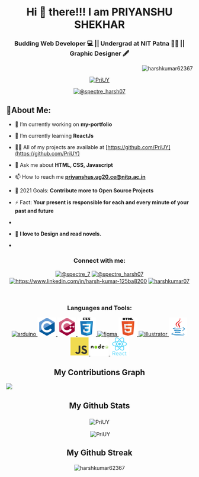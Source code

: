 
<h1 align="center">Hi 👋 there!!! I am PRIYANSHU SHEKHAR </h1>

<h3 align="center">Budding Web Developer 💻 || Undergrad at NIT Patna 👨‍🎓 || Graphic Designer 🖋</h3>

<p align="right"> <img src="https://komarev.com/ghpvc/?username=PriUY&label=Profile%20views&color=0e75b6&style=flat" alt="harshkumar62367" /> </p>

<p align="middle"> <a href="https://github.com/ryo-ma/github-profile-trophy"><img src="https://github-profile-trophy.vercel.app/?username=PriUY&column=6&margin-w=10&margin-h=10&theme=radical" alt="PriUY" /></a> </p>

<p align="middle"> <a href="https://twitter.com/@PriUY" target="blank"><img src="https://img.shields.io/twitter/follow/spectre_harsh07?logo=twitter&style=for-the-badge" alt="@spectre_harsh07" /></a> </p>

<h2 align="left">👦About Me:</h2>

- 🔭 I’m currently working on **my-portfolio**

- 🌱 I’m currently learning **ReactJs**

- 👨‍💻 All of my projects are available at [https://github.com/PriUY](https://github.com/PriUY)

- 💬 Ask me about **HTML, CSS, Javascript**

- 📫 How to reach me **priyanshus.ug20.ce@nitp.ac.in**

- 🥅 2021 Goals: **Contribute more to Open Source Projects**

- ⚡ Fact: **Your present is responsible for each and every minute of your past and future**
- 
- 🎸 **I love to Design and read novels.**
- 
<h3 align="center">Connect with me:</h3>

<p align="center">
<a href="https://dev.to/@PriUY" target="blank"><img align="center" src="https://cdn.jsdelivr.net/npm/simple-icons@3.0.1/icons/dev-dot-to.svg" alt="@spectre_7" height="30" width="40" /></a>
<a href="https://twitter.com/@spectre_harsh07" target="blank"><img align="center" src="https://raw.githubusercontent.com/rahuldkjain/github-profile-readme-generator/master/src/images/icons/Social/twitter.svg" alt="@spectre_harsh07" height="30" width="40" /></a>
<a href="https://linkedin.com/in/harsh-kumar-125ba8200" target="blank"><img align="center" src="https://raw.githubusercontent.com/rahuldkjain/github-profile-readme-generator/master/src/images/icons/Social/linked-in-alt.svg" alt="https://www.linkedin.com/in/harsh-kumar-125ba8200" height="30" width="40" /></a>
<a href="https://kaggle.com/harshkumar07" target="blank"><img align="center" src="https://raw.githubusercontent.com/rahuldkjain/github-profile-readme-generator/master/src/images/icons/Social/kaggle.svg" alt="harshkumar07" height="30" width="40" /></a>
</p>
<br>
<h3 align="center">Languages and Tools:</h3>
<p align="center"> <a href="https://www.arduino.cc/" target="_blank"> <img src="https://cdn.worldvectorlogo.com/logos/arduino-1.svg" alt="arduino" width="50" height="50"/> </a> <a href="https://www.cprogramming.com/" target="_blank"> <img src="https://raw.githubusercontent.com/devicons/devicon/master/icons/c/c-original.svg" alt="c" width="50" height="50"/> </a> <a href="https://www.w3schools.com/cpp/" target="_blank"> <img src="https://raw.githubusercontent.com/devicons/devicon/master/icons/cplusplus/cplusplus-original.svg" alt="cplusplus" width="50" height="50"/> </a> <a href="https://www.w3schools.com/css/" target="_blank"> <img src="https://raw.githubusercontent.com/devicons/devicon/master/icons/css3/css3-original-wordmark.svg" alt="css3" width="50" height="50"/> </a> <a href="https://www.figma.com/" target="_blank"> <img src="https://www.vectorlogo.zone/logos/figma/figma-icon.svg" alt="figma" width="50" height="50"/> </a> <a href="https://www.w3.org/html/" target="_blank"> <img src="https://raw.githubusercontent.com/devicons/devicon/master/icons/html5/html5-original-wordmark.svg" alt="html5" width="50" height="50"/> </a> <a href="https://www.adobe.com/in/products/illustrator.html" target="_blank"> <img src="https://www.vectorlogo.zone/logos/adobe_illustrator/adobe_illustrator-icon.svg" alt="illustrator" width="50" height="50"/> </a> <a href="https://www.java.com" target="_blank"> <img src="https://raw.githubusercontent.com/devicons/devicon/master/icons/java/java-original.svg" alt="java" width="50" height="50"/> </a> <a href="https://developer.mozilla.org/en-US/docs/Web/JavaScript" target="_blank"> <img src="https://raw.githubusercontent.com/devicons/devicon/master/icons/javascript/javascript-original.svg" alt="javascript" width="50" height="50"/> </a> <a href="https://nodejs.org" target="_blank"> <img src="https://raw.githubusercontent.com/devicons/devicon/master/icons/nodejs/nodejs-original-wordmark.svg" alt="nodejs" width="50" height="50"/> </a> <a href="https://reactjs.org/" target="_blank"> <img src="https://raw.githubusercontent.com/devicons/devicon/master/icons/react/react-original-wordmark.svg" alt="react" width="50" height="50"/></a> </p>
<h2 align="center">My Contributions Graph</h2>

![](https://activity-graph.herokuapp.com/graph?username=PriUY&theme=github)
  
<h2 align="center">My Github Stats</h2>

<p align="middle"><img align="middle" src="https://github-readme-stats.vercel.app/api/top-langs?username=PriUY&show_icons=true&locale=en&layout=compact&theme=radical" alt="PriUY" /></p>


<p align="middle">&nbsp;<img align="center" src="https://github-readme-stats.vercel.app/api?username=PriUY&show_icons=true&theme=radical" alt="PriUY" /></p>
<h2 align="center"> My Github Streak</h2>
<p align="middle"><img align="center" src="https://github-readme-streak-stats.herokuapp.com/?user=PriUY&theme=radical" alt="harshkumar62367" /></p>

